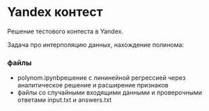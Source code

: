 # Yandex контест

Решение тестового контеста в Yandex.

Задача про интерполяцию данных, нахождение полинома:
### файлы
- polynom.ipynbрешение с лининейной регрессией через аналитическое решение и расширение признаков
- файлы со случайными входящими данными и проверочными ответами input.txt и answers.txt